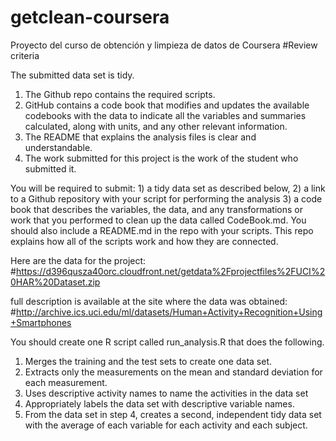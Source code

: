 # getclean-coursera
Proyecto del curso de obtención y limpieza de datos de Coursera
#Review criteria
 
The submitted data set is tidy. 
1) The Github repo contains the required scripts.
2) GitHub contains a code book that modifies and updates the available codebooks with the data to indicate all the variables and summaries calculated, along with units, and any other relevant information.
3) The README that explains the analysis files is clear and understandable.
4) The work submitted for this project is the work of the student who submitted it.

You will be required to submit: 
        1) a tidy data set as described below, 
        2) a link to a Github repository with your script for performing the analysis
        3) a code book that describes the variables, the data, and any transformations or work that you performed to clean up the data called CodeBook.md. You should also include a README.md in the repo with your scripts. This repo explains how all of the scripts work and how they are connected.

Here are the data for the project:
#https://d396qusza40orc.cloudfront.net/getdata%2Fprojectfiles%2FUCI%20HAR%20Dataset.zip  

full description is available at the site where the data was obtained:
#http://archive.ics.uci.edu/ml/datasets/Human+Activity+Recognition+Using+Smartphones 

You should create one R script called run_analysis.R that does the following. 

1) Merges the training and the test sets to create one data set.
2) Extracts only the measurements on the mean and standard deviation for each measurement. 
3) Uses descriptive activity names to name the activities in the data set
4) Appropriately labels the data set with descriptive variable names. 
5) From the data set in step 4, creates a second, independent tidy data set with the average of each variable for each activity and each subject.
